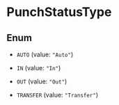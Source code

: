 

# PunchStatusType

## Enum


* `AUTO` (value: `"Auto"`)

* `IN` (value: `"In"`)

* `OUT` (value: `"Out"`)

* `TRANSFER` (value: `"Transfer"`)



